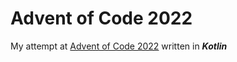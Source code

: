 # Advent of Code 2022
My attempt at [Advent of Code 2022](https://adventofcode.com/) written in ***Kotlin***
